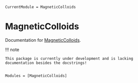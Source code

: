 ```@meta
CurrentModule = MagneticColloids
```

# MagneticColloids

Documentation for [MagneticColloids](https://github.com/czimm79/MagneticColloids.jl).

!!! note

    This package is currently under development and is lacking documentation besides the docstrings!

```@index
```

```@autodocs
Modules = [MagneticColloids]
```
